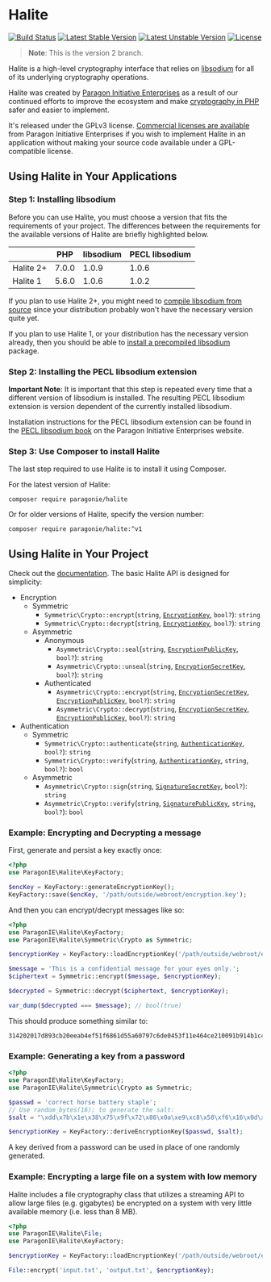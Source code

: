 # Halite

[![Build Status](https://travis-ci.org/paragonie/halite.svg?branch=v2.1)](https://travis-ci.org/paragonie/halite)
[![Latest Stable Version](https://poser.pugx.org/paragonie/halite/v/stable)](https://packagist.org/packages/paragonie/halite)
[![Latest Unstable Version](https://poser.pugx.org/paragonie/halite/v/unstable)](https://packagist.org/packages/paragonie/halite)
[![License](https://poser.pugx.org/paragonie/halite/license)](https://packagist.org/packages/paragonie/halite)

> **Note**: This is the version 2 branch.

Halite is a high-level cryptography interface that relies on [libsodium](https://pecl.php.net/package/libsodium)
for all of its underlying cryptography operations.

Halite was created by [Paragon Initiative Enterprises](https://paragonie.com) as
a result of our continued efforts to improve the ecosystem and make [cryptography in PHP](https://paragonie.com/blog/2015/09/state-cryptography-in-php)
safer and easier to implement.

It's released under the GPLv3 license. [Commercial licenses are available](https://paragonie.com/contact) from
Paragon Initiative Enterprises if you wish to implement Halite in an application
without making your source code available under a GPL-compatible license.

## Using Halite in Your Applications

### Step 1: Installing libsodium

Before you can use Halite, you must choose a version that fits the requirements 
of your project. The differences between the requirements for the available 
versions of Halite are briefly highlighted below.

|           | PHP   | libsodium | PECL libsodium |
|-----------|-------|-----------|----------------|
| Halite 2+ | 7.0.0 | 1.0.9     | 1.0.6          |
| Halite 1  | 5.6.0 | 1.0.6     | 1.0.2          |

If you plan to use Halite 2+, you might need to
[compile libsodium from source](https://paragonie.com/book/pecl-libsodium/read/00-intro.md#installing-libsodium-source)
since your distribution probably won't have the necessary version quite yet.

If you plan to use Halite 1, or your distribution has the necessary version already,
then you should be able to
[install a precompiled libsodium](https://paragonie.com/book/pecl-libsodium/read/00-intro.md#installing-libsodium)
package.

### Step 2: Installing the PECL libsodium extension

**Important Note**: It is important that this step is repeated every time that a
different version of libsodium is installed. The resulting PECL libsodium extension
is version dependent of the currently installed libsodium.

Installation instructions for the PECL libsodium extension can be found in the
[PECL libsodium book](https://paragonie.com/book/pecl-libsodium/read/00-intro.md#installing-extension)
on the Paragon Initiative Enterprises website.

### Step 3: Use Composer to install Halite

The last step required to use Halite is to install it using Composer.

For the latest version of Halite:

    composer require paragonie/halite

Or for older versions of Halite, specify the version number:

    composer require paragonie/halite:^v1

## Using Halite in Your Project

Check out the [documentation](doc). The basic Halite API is designed for simplicity:

  * Encryption
    * Symmetric
       * `Symmetric\Crypto::encrypt`(`string`, [`EncryptionKey`](doc/Classes/Symmetric/EncryptionKey.md), `bool?`): `string`
       * `Symmetric\Crypto::decrypt`(`string`, [`EncryptionKey`](doc/Classes/Symmetric/EncryptionKey.md), `bool?`): `string`
    * Asymmetric
       * Anonymous
         * `Asymmetric\Crypto::seal`(`string`, [`EncryptionPublicKey`](doc/Classes/Asymmetric/EncryptionPublicKey.md), `bool?`): `string`
         * `Asymmetric\Crypto::unseal`(`string`, [`EncryptionSecretKey`](doc/Classes/Asymmetric/EncryptionSecretKey.md), `bool?`): `string`
       * Authenticated
         * `Asymmetric\Crypto::encrypt`(`string`, [`EncryptionSecretKey`](doc/Classes/Asymmetric/EncryptionSecretKey.md), [`EncryptionPublicKey`](doc/Classes/Asymmetric/EncryptionPublicKey.md), `bool?`): `string`
         * `Asymmetric\Crypto::decrypt`(`string`, [`EncryptionSecretKey`](doc/Classes/Asymmetric/EncryptionSecretKey.md), [`EncryptionPublicKey`](doc/Classes/Asymmetric/EncryptionPublicKey.md), `bool?`): `string`
  * Authentication
    * Symmetric
       * `Symmetric\Crypto::authenticate`(`string`, [`AuthenticationKey`](doc/Classes/Symmetric/AuthenticationKey.md), `bool?`): `string`
       * `Symmetric\Crypto::verify`(`string`, [`AuthenticationKey`](doc/Classes/Symmetric/AuthenticationKey.md), `string`, `bool?`): `bool`
    * Asymmetric
       * `Asymmetric\Crypto::sign`(`string`, [`SignatureSecretKey`](doc/Classes/Asymmetric/SignatureSecretKey.md), `bool?`): `string`
       * `Asymmetric\Crypto::verify`(`string`, [`SignaturePublicKey`](doc/Classes/Asymmetric/SignaturePublicKey.md), `string`, `bool?`): `bool`

### Example: Encrypting and Decrypting a message

First, generate and persist a key exactly once:

```php
<?php
use ParagonIE\Halite\KeyFactory;

$encKey = KeyFactory::generateEncryptionKey();
KeyFactory::save($encKey, '/path/outside/webroot/encryption.key');
```

And then you can encrypt/decrypt messages like so:

```php
<?php
use ParagonIE\Halite\KeyFactory;
use ParagonIE\Halite\Symmetric\Crypto as Symmetric;

$encryptionKey = KeyFactory::loadEncryptionKey('/path/outside/webroot/encryption.key');

$message = 'This is a confidential message for your eyes only.';
$ciphertext = Symmetric::encrypt($message, $encryptionKey);

$decrypted = Symmetric::decrypt($ciphertext, $encryptionKey);

var_dump($decrypted === $message); // bool(true)
```

This should produce something similar to:

    314202017d893cb20eeab4ef51f6861d55a60797c6de0453f11e464ce210091b914b1c40470869d3d390986eeebe2d34e393efe986fc52de7464f30d8d38df5c6b629c019c454a2eec03ca618f9e2ba34f20c81614d63988f0f845911cafbeee7e79893e1f7c33e298da3b3474ac3ea9181298a2ce7e468914c329b35f50ac32b01136dc87e7f7881d31909227273817ac01c3b8f19dc6db881ad962d5b3e4c95d61494747028114f15a2e718c19

### Example: Generating a key from a password

```php
<?php
use ParagonIE\Halite\KeyFactory;
use ParagonIE\Halite\Symmetric\Crypto as Symmetric;

$passwd = 'correct horse battery staple';
// Use random_bytes(16); to generate the salt:
$salt = "\xdd\x7b\x1e\x38\x75\x9f\x72\x86\x0a\xe9\xc8\x58\xf6\x16\x0d\x3b";

$encryptionKey = KeyFactory::deriveEncryptionKey($passwd, $salt);
```

A key derived from a password can be used in place of one randomly generated.

### Example: Encrypting a large file on a system with low memory

Halite includes a file cryptography class that utilizes a streaming API to
allow large files (e.g. gigabytes) be encrypted on a system with very little
available memory (i.e. less than 8 MB).

```php
<?php
use ParagonIE\Halite\File;
use ParagonIE\Halite\KeyFactory;

$encryptionKey = KeyFactory::loadEncryptionKey('/path/outside/webroot/encryption.key');

File::encrypt('input.txt', 'output.txt', $encryptionKey);
```